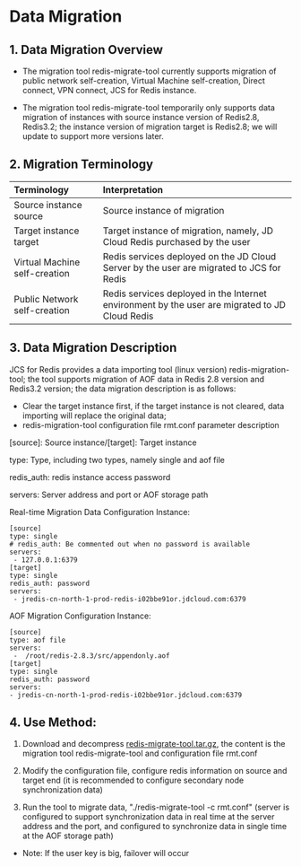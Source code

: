# Data Migration

## 1. Data Migration Overview

- The migration tool redis-migrate-tool currently supports migration of public network self-creation, Virtual Machine self-creation, Direct connect, VPN connect, JCS for Redis instance.

- The migration tool redis-migrate-tool temporarily only supports data migration of instances with source instance version of Redis2.8, Redis3.2; the instance version of migration target is Redis2.8; we will update to support more versions later.

## 2. Migration Terminology

Terminology|Interpretation
:--|:--
Source instance source|Source instance of migration
Target instance target|Target instance of migration, namely, JD Cloud Redis purchased by the user
Virtual Machine self-creation|Redis services deployed on the JD Cloud Server by the user are migrated to JCS for Redis
Public Network self-creation|Redis services deployed in the Internet environment by the user are migrated to JD Cloud Redis

## 3. Data Migration Description

JCS for Redis provides a data importing tool (linux version) redis-migration-tool; the tool supports migration of AOF data in Redis 2.8 version and Redis3.2 version; the data migration description is as follows:

- Clear the target instance first, if the target instance is not cleared, data importing will replace the original data;
- redis-migration-tool configuration file rmt.conf parameter description

[source]: Source instance/[target]: Target instance

type: Type, including two types, namely single and aof file

redis_auth: redis instance access password

servers: Server address and port or AOF storage path
 
Real-time Migration Data Configuration Instance:
```
[source]
type: single  
# redis_auth: Be commented out when no password is available
servers:
 - 127.0.0.1:6379
[target]
type: single
redis_auth: password
servers:
 - jredis-cn-north-1-prod-redis-i02bbe91or.jdcloud.com:6379
```

 AOF Migration Configuration Instance:
 ```
[source]
type: aof file
servers:
  -  /root/redis-2.8.3/src/appendonly.aof
[target]
type: single
redis_auth: password
servers:
 - jredis-cn-north-1-prod-redis-i02bbe91or.jdcloud.com:6379
```

## 4. Use Method:

1. Download and decompress [redis-migrate-tool.tar.gz](https://img1.jcloudcs.com/cms/4c5a2fc3-1dc5-468c-89d5-7d38dbc1a5c720180910162509.gz), the content is the migration tool redis-migrate-tool and configuration file rmt.conf

2. Modify the configuration file, configure redis information on source and target end (it is recommended to configure secondary node synchronization data)

3. Run the tool to migrate data, "./redis-migrate-tool -c rmt.conf" (server is configured to support synchronization data in real time at the server address and the port, and configured to synchronize data in single time at the AOF storage path)
 
- Note: If the user key is big, failover will occur

